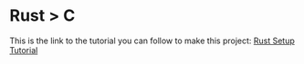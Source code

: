 #   R u s t   >   C 
This is the link to the tutorial you can follow to make this project: [Rust Setup Tutorial](https://wvmillen.github.io/comp423-course-notes/)
